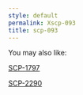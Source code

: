 ```yaml
---
style: default
permalink: Xscp-093
title: scp-093
---
```

You may also like:

[SCP-1797](http://scp-wiki.net/scp-1797)

[SCP-2290](http://scp-wiki.net/scp-2290)
